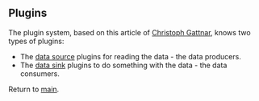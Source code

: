 ## Plugins

The plugin system, based on this article of [Christoph Gattnar][Plugin], knows two types of plugins:

* The [data source](./Plugins/DataSource/Readme.md) plugins for reading the data - the data producers.
* The [data sink](./Plugins/DataSink/Readme.md) plugins to do something with the data - the data consumers.

Return to [main](./../Readme.md).

[Plugin]:https://code.msdn.microsoft.com/windowsdesktop/Creating-a-simple-plugin-b6174b62

